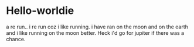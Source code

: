 # Hello-worldie
a re run..
i re run coz i like running. i have ran on the moon and on the earth and i like running on the moon better.
Heck i'd go for jupiter if there was a chance.
